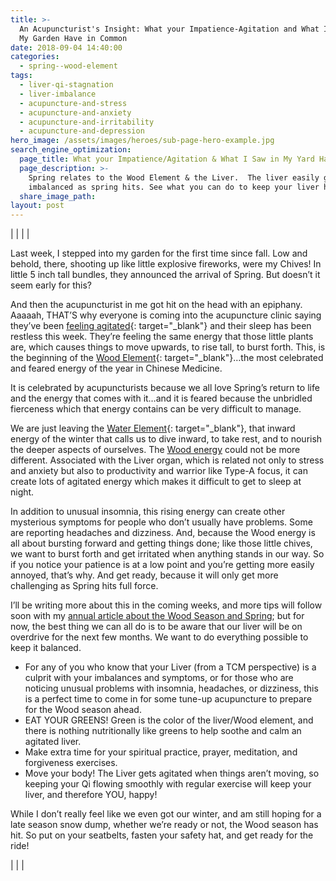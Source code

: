 ```yaml
---
title: >-
  An Acupuncturist's Insight: What your Impatience-Agitation and What I Saw in
  My Garden Have in Common
date: 2018-09-04 14:40:00
categories:
  - spring--wood-element
tags:
  - liver-qi-stagnation
  - liver-imbalance
  - acupuncture-and-stress
  - acupuncture-and-anxiety
  - acupuncture-and-irritability
  - acupuncture-and-depression
hero_image: /assets/images/heroes/sub-page-hero-example.jpg
search_engine_optimization:
  page_title: What your Impatience/Agitation & What I Saw in My Yard Have in Common
  page_description: >-
    Spring relates to the Wood Element & the Liver.  The liver easily gets
    imbalanced as spring hits. See what you can do to keep your liver happy!
  share_image_path:
layout: post
---
```


|  |  | |

Last week, I stepped into my garden for the first time since fall. Low and behold, there, shooting up like little explosive fireworks, were my Chives! In little 5 inch tall bundles, they announced the arrival of Spring. But doesn’t it seem early for this?

And then the acupuncturist in me got hit on the head with an epiphany. Aaaaah, THAT’S why everyone is coming into the acupuncture clinic saying they’ve been [feeling agitated](/2016/04/15/3-tips-for-turning-the-added-impatience-and-agitation-of-the-wood-element-season-to-your-advantage/){: target="_blank"} and their sleep has been restless this week. They’re feeling the same energy that those little plants are, which causes things to move upwards, to rise tall, to burst forth. This, is the beginning of the [Wood Element](/2018/03/10/wood-element-spring-acupuncture-theory-video-tips-to-keep-your-wood-element-balanced-as-we-head-into-spring/){: target="_blank"}…the most celebrated and feared energy of the year in Chinese Medicine.

It is celebrated by acupuncturists because we all love Spring’s return to life and the energy that comes with it…and it is feared because the unbridled fierceness which that energy contains can be very difficult to manage.

We are just leaving the [Water Element](/2017/12/31/water-element-its-depths-will-keep-you-balanced-in-winter/){: target="_blank"}, that inward energy of the winter that calls us to dive inward, to take rest, and to nourish the deeper aspects of ourselves. The [Wood energy](http://www.wisdomwaysacupuncture.com/2018/05/10/the-wood-element-of-acupuncture-theory/) could not be more different. Associated with the Liver organ, which is related not only to stress and anxiety but also to productivity and warrior like Type-A focus, it can create lots of agitated energy which makes it difficult to get to sleep at night.

In addition to unusual insomnia, this rising energy can create other mysterious symptoms for people who don’t usually have problems. Some are reporting headaches and dizziness. And, because the Wood energy is all about bursting forward and getting things done; like those little chives, we want to burst forth and get irritated when anything stands in our way. So if you notice your patience is at a low point and you’re getting more easily annoyed, that’s why. And get ready, because it will only get more challenging as Spring hits full force.

I’ll be writing more about this in the coming weeks, and more tips will follow soon with my [annual article about the Wood Season and Spring](http://www.wisdomwaysacupuncture.com/2018/03/09/ready-set-wood-season-what-acupuncture-theory-has-to-say-about-spring/); but for now, the best thing we can all do is to be aware that our liver will be on overdrive for the next few months. We want to do everything possible to keep it balanced.

* For any of you who know that your Liver (from a TCM perspective) is a culprit with your imbalances and symptoms, or for those who are noticing unusual problems with insomnia, headaches, or dizziness, this is a perfect time to come in for some tune-up acupuncture to prepare for the Wood season ahead.
* EAT YOUR GREENS! Green is the color of the liver/Wood element, and there is nothing nutritionally like greens to help soothe and calm an agitated liver.
* Make extra time for your spiritual practice, prayer, meditation, and forgiveness exercises.
* Move your body! The Liver gets agitated when things aren’t moving, so keeping your Qi flowing smoothly with regular exercise will keep your liver, and therefore YOU, happy!

While I don’t really feel like we even got our winter, and am still hoping for a late season snow dump, whether we’re ready or not, the Wood season has hit. So put on your seatbelts, fasten your safety hat, and get ready for the ride!

|  | |